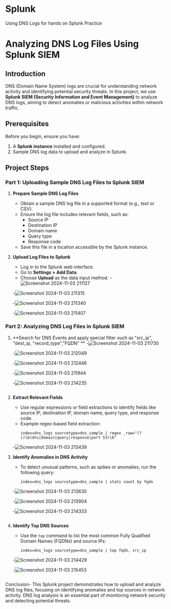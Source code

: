 # Splunk
Using DNS Logs for hands on Splunk Practice
# Analyzing DNS Log Files Using Splunk SIEM



## Introduction
DNS (Domain Name System) logs are crucial for understanding network activity and identifying potential security threats. In this project, we use **Splunk SIEM (Security Information and Event Management)** to analyze DNS logs, aiming to detect anomalies or malicious activities within network traffic.

## Prerequisites
Before you begin, ensure you have:

1. A **Splunk instance** installed and configured.
2. Sample DNS log data to upload and analyze in Splunk.

## Project Steps

### Part 1: Uploading Sample DNS Log Files to Splunk SIEM

1. **Prepare Sample DNS Log Files**
   - Obtain a sample DNS log file in a supported format (e.g., text or CSV).
   - Ensure the log file includes relevant fields, such as:
     - Source IP
     - Destination IP
     - Domain name
     - Query type
     - Response code
   - Save this file in a location accessible by the Splunk instance.

2. **Upload Log Files to Splunk**
   - Log in to the Splunk web interface.
   - Go to **Settings > Add Data**.
   - Choose **Upload** as the data input method.
   -![Screenshot 2024-11-03 211127](https://github.com/user-attachments/assets/33720665-95ce-46a9-88e3-a01e38888838)

   -![Screenshot 2024-11-03 211315](https://github.com/user-attachments/assets/38e04d61-c086-4b8f-8a40-c150f5d04227)
   
   -![Screenshot 2024-11-03 211340](https://github.com/user-attachments/assets/8c05ee91-a22b-435f-b49d-5ced4f211e5b)
   
   -![Screenshot 2024-11-03 211407](https://github.com/user-attachments/assets/630de7dc-889d-49b1-8d68-30f13815ed94)





### Part 2: Analyzing DNS Log Files in Splunk SIEM

1. **Search for DNS Events and apply special filter such as "src_ip", "dest_ip, "record_type","FQDN" **
   -![Screenshot 2024-11-03 211730](https://github.com/user-attachments/assets/093c0572-1f82-495e-bff5-d9dba4aa6048)

   -![Screenshot 2024-11-03 212049](https://github.com/user-attachments/assets/3ee6c039-a146-4607-a82a-3b5ced104593)
   
   -![Screenshot 2024-11-03 212446](https://github.com/user-attachments/assets/f82c3f27-17a5-4303-8f2c-749c87ab0836)
   
   -![Screenshot 2024-11-03 211944](https://github.com/user-attachments/assets/f2216f58-7520-488a-a4f2-48b0942bb3ec)
   
   -![Screenshot 2024-11-03 214235](https://github.com/user-attachments/assets/9ae91f03-ed1c-40a6-b9ec-afa2f951bf68)




   

     ```

3. **Extract Relevant Fields**
   - Use regular expressions or field extractions to identify fields like source IP, destination IP, domain name, query type, and response code.
   - Example regex-based field extraction:
     ```spl
     index=dns_logs sourcetype=dns_sample | regex _raw="(?i)\b(dns|domain|query|response|port 53)\b"
     
    -![Screenshot 2024-11-03 213439](https://github.com/user-attachments/assets/88a209e3-143b-473b-8562-ea859abf2f7d)


4. **Identify Anomalies in DNS Activity**
   - To detect unusual patterns, such as spikes or anomalies, run the following query:
     ```spl
     index=dns_logs sourcetype=dns_sample | stats count by fqdn
    -![Screenshot 2024-11-03 213630](https://github.com/user-attachments/assets/2f598155-7e08-4d53-bf77-63ad9194b266)

    -![Screenshot 2024-11-03 213904](https://github.com/user-attachments/assets/6fb3359a-f252-4ec8-96f7-b44dc3addb8f)

    -![Screenshot 2024-11-03 214333](https://github.com/user-attachments/assets/9fc2c033-aa6b-494d-9fd2-1190ebe91e21)

     ```

5. **Identify Top DNS Sources**
   - Use the `top` command to list the most common Fully Qualified Domain Names (FQDNs) and source IPs:
     ```spl
     index=dns_logs sourcetype=dns_sample | top fqdn, src_ip

    -![Screenshot 2024-11-03 214429](https://github.com/user-attachments/assets/d8c21f3b-880d-4341-be96-705a68ee3bfe)
     
    -![Screenshot 2024-11-03 215453](https://github.com/user-attachments/assets/6e482d6c-c371-4fa3-a64a-3bfecba8383e)


     ```

 Conclusion-
This Splunk project demonstrates how to upload and analyze DNS log files, focusing on identifying anomalies and top sources in network activity. DNS log analysis is an essential part of monitoring network security and detecting potential threats.
